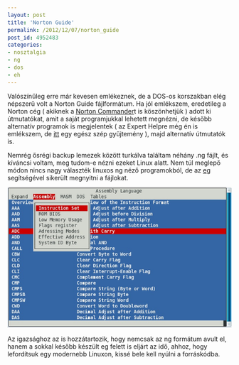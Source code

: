 ```yaml
---
layout: post
title: 'Norton Guide'
permalink: /2012/12/07/norton_guide
post_id: 4952483
categories: 
- nosztalgia
- ng
- dos
- eh
---
```


Valószínűleg erre már kevesen emlékeznek, de a DOS-os korszakban elég népszerű volt a Norton Guide fájlformátum. Ha jól emlékszem, eredetileg a Norton cég ( akiknek a 
[Norton Commander](http://en.wikipedia.org/wiki/Norton_Commander)t is köszönhetjük ) adott ki útmutatókat, amit a saját programjukkal lehetett megnézni, de később alternatív programok is megjelentek ( az Expert Helpre még én is emlékszem, de 
[itt](http://www.whitetown.com/misc/ng/programs/) egy egész szép gyűjtemény ), majd alternatív útmutatók is.

Nemrég ősrégi backup lemezek között turkálva találtam néhány .ng fájlt, és kíváncsi voltam, meg tudom-e nézni ezeket Linux alatt. Nem túl meglepő módon nincs nagy választék linuxos ng néző programokból, de az 
[eg](http://www.davep.org/norton-guides/) segítségével sikerült megnyitni a fájlokat.

![eg.jpg](/assets/eg.jpg)

Az igazsághoz az is hozzátartozik, hogy nemcsak az ng formátum avult el, hanem a sokkal később készült eg felett is eljárt az idő, ahhoz, hogy lefordítsuk egy modernebb Linuxon, kissé bele kell nyúlni a forráskódba.
